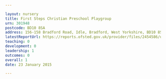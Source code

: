 ```yaml
---

layout: nursery
title: First Steps Christian Preschool Playgroup
urn: 301948
postcode: BD10 8SA
address: 156-158 Bradford Road, Idle, Bradford, West Yorkshire, BD10 8SA
latestReportUrl: https://reports.ofsted.gov.uk/provider/files/2454586/urn/301948.pdf
teaching: 0
development: 0
leadership: 1
outcomes: 0
overall: 1
date: 23 January 2015

---
```

